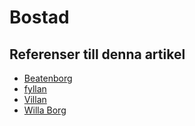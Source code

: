 # Bostad

## Referenser till denna artikel

* [Beatenborg](Beatenborg)
* [fyllan](fyllan)
* [Villan](Villan)
* [Willa Borg](Willa%20Borg)
